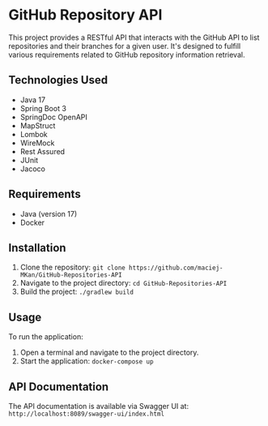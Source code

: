 # GitHub Repository API 

This project provides a RESTful API that interacts with the GitHub API to list repositories and their branches for a given user. It's designed to fulfill various requirements related to GitHub repository information retrieval.

## Technologies Used

- Java 17
- Spring Boot 3
- SpringDoc OpenAPI
- MapStruct
- Lombok
- WireMock
- Rest Assured
- JUnit
- Jacoco

## Requirements

- Java (version 17)
- Docker

## Installation

1. Clone the repository: `git clone https://github.com/maciej-MKan/GitHub-Repositories-API`
2. Navigate to the project directory: `cd GitHub-Repositories-API`
3. Build the project: `./gradlew build`

## Usage

To run the application:

1. Open a terminal and navigate to the project directory.
2. Start the application: `docker-compose up`

## API Documentation

The API documentation is available via Swagger UI at: `http://localhost:8089/swagger-ui/index.html`
